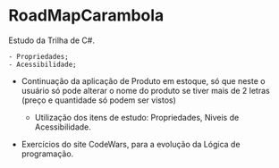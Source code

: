 # RoadMapCarambola
Estudo da Trilha de C#. 
    
	- Propriedades;
	- Acessibilidade;

- Continuação da aplicação de Produto em estoque, só que neste o usuário só pode 
alterar o nome do produto se tiver mais de 2 letras (preço e quantidade só podem ser vistos)
    - Utilização dos itens de estudo: Propriedades, Niveis de Acessibilidade.

- Exercícios do site CodeWars, para a evolução da Lógica de programação.
